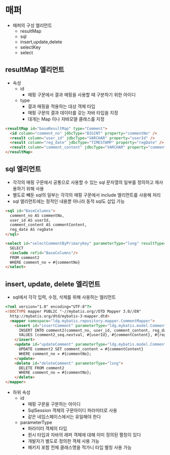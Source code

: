 # 매퍼
- 매퍼의 구성 엘리먼트
  - resultMap
  - sql
  - insert,update,delete
  - selectKey
  - select

## resultMap 엘리먼트
- 속성
  - id
    - 매핑 구문에서 결과 매핑을 사용할 때 구분하기 위한 아이디
  - type
    - 결과 매핑을 적용하는 대상 객체 타입
    - 매핑 구문의 결과 데이터를 갖는 자바 타입을 지정
    - 대개는 Map 이나 자바모델 클래스를 지정   

```html
<resultMap id="baseResultMap" type="Comment">
  <id column="comment_no" jdbcType="BIGINT" property="commentNo" />
  <result column="user_id" jdbcType="VARCHAR" property="userId" />
  <result column="reg_date" jdbcType="TIMESTAMP" property="regDate" />
  <result column="comment_content" jdbcType="VARCHAR" property="commentContent" />
</resultMap>
```

## sql 엘리먼트
- 각각의 매핑 구문에서 공통으로 사용할 수 있는 sql 문자열의 일부를 정의하고 재사용하기 위해 사용
- 별도로 빼둔 sql의 일부는 각각의 매핑 구문에서 include 엘리먼트를 사용해 처리
- sql 엘리먼트에는 정적인 내용뿐 아니라 동적 sql도 삽입 가능   

```html
<sql id="BaseColumns">
  comment_no AS commentNo,
  user_id AS userId,
  comment_content AS commentContent,
  reg_date AS regDate
</sql>

<select id="selectCommentByPrimaryKey" parameterType="long" resultType="ldg.mybatis.model.Comment">
  SELECT
  <include refid="BaseColumns"/>
  FROM comment2
  WHERE comment_no = #{commentNo}
</select>
```

## insert, update, delete 엘리먼트
- sql에서 각각 입력, 수정, 삭제를 위해 사용하는 엘리먼트   

```html
<?xml version="1.0" encoding="UTF-8"?>
<!DOCTYPE mapper PUBLIC "-//mybatis.org//DTD Mapper 3.0//EN" 
  http://mybatis.org/dtd/mybatis-3-mapper.dtd>
  <mapper namespace="ldg.mybatis.repository.mapper.CommentMapper">
    <insert id="insertComment" parameterType="ldg.mybatis.model.Comment">
      INSERT INTO comment2(comment_no, user_id, comment_content, reg_date)
      VALUES (comment2_seq.nextval, #{userId}, #{commentContent}, #{regDate})
    </insert>
    <update id="updateComment" parameterType="ldg.mybatis.model.Comment">
      UPDATE comment2 SET comment_content = #{commentContent}
      WHERE comment_no = #{commentNo};
    </update>
    <delete id="deleteComment" parameterType="long">
      DELETE FROM comment2
      WHERE comment_no = #{commentNo};
    </delete>
</mapper>
```

- 하위 속성
  - id
    - 매핑 구문을 구분하는 아이디
    - SqlSession 객체의 구문아이디 파라미터로 사용
    - 같은 네임스페이스에서는 유일해야 한다
  - parameterType
    - 파라미터 객체의 타입
    - 원시 타입과 자바의 래퍼 객체에 대해 이미 정의된 펼칭이 있다
    - 개발자가 별도로 정의한 객체 사용 가능
    - 패키지 포함 전체 클래스명을 적가니 타입 별칭 사용 가능
